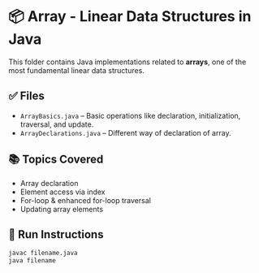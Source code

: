 # 📦 Array - Linear Data Structures in Java

This folder contains Java implementations related to **arrays**, one of the most fundamental linear data structures.

## ✅ Files

- `ArrayBasics.java` – Basic operations like declaration, initialization, traversal, and update.
- `ArrayDeclarations.java` – Different way of declaration of array.

## 📚 Topics Covered

- Array declaration
- Element access via index
- For-loop & enhanced for-loop traversal
- Updating array elements

## 🧪 Run Instructions

```bash
javac filename.java
java filename
